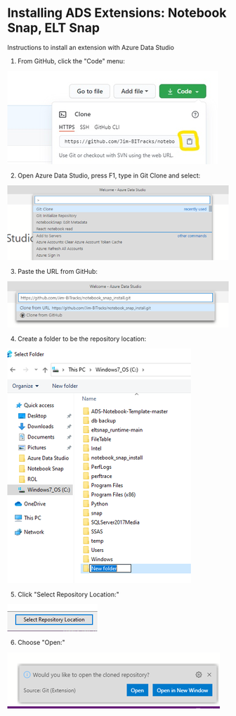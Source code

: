 # Installing ADS Extensions: Notebook Snap, ELT Snap

Instructions to install an extension with Azure Data Studio

1. From GitHub, click the "Code" menu:

![](clone.jpg)

2. Open Azure Data Studio, press F1, type in Git Clone and select:

![](git_clone.png)

3. Paste the URL from GitHub:

![](paste_url.png)

4. Create a folder to be the repository location:

![](new_folder.png)

5. Click "Select Repository Location:"

![](select_repository_location.PNG)

6. Choose "Open:"

![](cloned_repository.PNG)